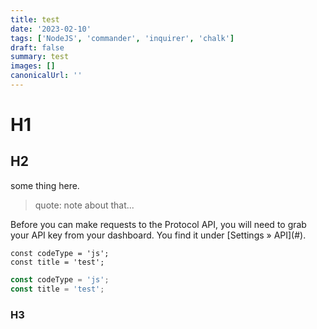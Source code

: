 ```yaml
---
title: test
date: '2023-02-10'
tags: ['NodeJS', 'commander', 'inquirer', 'chalk']
draft: false
summary: test
images: []
canonicalUrl: ''
---
```


# H1

## H2

some thing here.

> quote: note about that...

<Note>
  Before you can make requests to the Protocol API, you will need to grab your
  API key from your dashboard. You find it under [Settings &raquo; API](#).
</Note>

```js:test
const codeType = 'js';
const title = 'test';
```

```js
const codeType = 'js';
const title = 'test';
```

### H3

